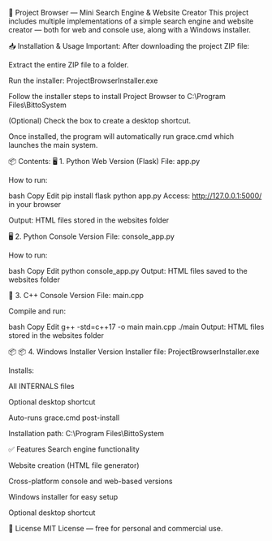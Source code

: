📖 Project Browser — Mini Search Engine & Website Creator
This project includes multiple implementations of a simple search engine and website creator — both for web and console use, along with a Windows installer.

📥 Installation & Usage
Important:
After downloading the project ZIP file:

Extract the entire ZIP file to a folder.

Run the installer:
ProjectBrowserInstaller.exe

Follow the installer steps to install Project Browser to
C:\Program Files\BittoSystem

(Optional) Check the box to create a desktop shortcut.

Once installed, the program will automatically run grace.cmd which launches the main system.

📦 Contents:
🖥️ 1. Python Web Version (Flask)
File: app.py

How to run:

bash
Copy
Edit
pip install flask
python app.py
Access: http://127.0.0.1:5000/ in your browser

Output: HTML files stored in the websites folder

🖥️ 2. Python Console Version
File: console_app.py

How to run:

bash
Copy
Edit
python console_app.py
Output: HTML files saved to the websites folder

💾 3. C++ Console Version
File: main.cpp

Compile and run:

bash
Copy
Edit
g++ -std=c++17 -o main main.cpp
./main
Output: HTML files stored in the websites folder

📦 📦 4. Windows Installer Version
Installer file: ProjectBrowserInstaller.exe

Installs:

All INTERNALS files

Optional desktop shortcut

Auto-runs grace.cmd post-install

Installation path: C:\Program Files\BittoSystem

✅ Features
Search engine functionality

Website creation (HTML file generator)

Cross-platform console and web-based versions

Windows installer for easy setup

Optional desktop shortcut

📜 License
MIT License — free for personal and commercial use.

